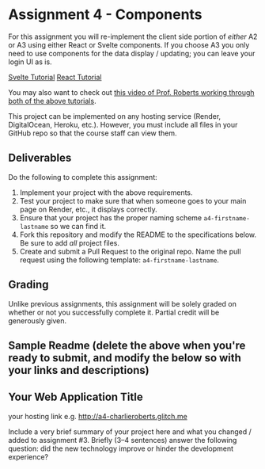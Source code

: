 Assignment 4 - Components
===

For this assignment you will re-implement the client side portion of *either* A2 or A3 using either React or Svelte components. If you choose A3 you only need to use components for the data display / updating; you can leave your login UI as is.

[Svelte Tutorial](https://github.com/jmcuneo/cs4241-guides/blob/master/using.svelte.md)
[React Tutorial](https://github.com/jmcuneo/cs4241-guides/blob/master/using.react.md)

You may also want to check out [this video of Prof. Roberts working through both of the above tutorials](https://echo360.org/media/75af2567-2f06-4851-baeb-1cfe8ea5cb48/public).

This project can be implemented on any hosting service (Render, DigitalOcean, Heroku, etc.). However, you must include all files in your GitHub repo so that the course staff can view them.

Deliverables
---

Do the following to complete this assignment:

1. Implement your project with the above requirements.
1. Test your project to make sure that when someone goes to your main page on Render, etc., it displays correctly.
1. Ensure that your project has the proper naming scheme `a4-firstname-lastname` so we can find it.
1. Fork this repository and modify the README to the specifications below. Be sure to add *all* project files.
1. Create and submit a Pull Request to the original repo. Name the pull request using the following template: `a4-firstname-lastname`.

Grading
---
Unlike previous assignments, this assignment will be solely graded on whether or not you successfully complete it. Partial credit will be generously given.

Sample Readme (delete the above when you're ready to submit, and modify the below so with your links and descriptions)
---

## Your Web Application Title

your hosting link e.g. http://a4-charlieroberts.glitch.me

Include a very brief summary of your project here and what you changed / added to assignment #3. Briefly (3–4 sentences) answer the following question: did the new technology improve or hinder the development experience?
